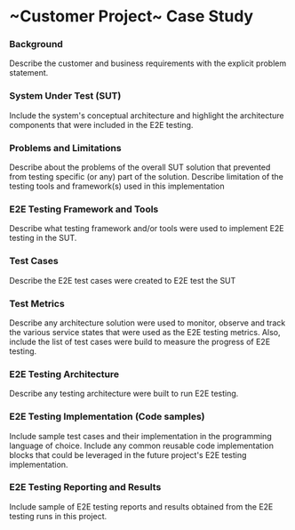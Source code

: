 # \~Customer Project\~ Case Study

### Background <a href="#background" id="background"></a>

Describe the customer and business requirements with the explicit problem statement.

### System Under Test (SUT) <a href="#system-under-test-sut" id="system-under-test-sut"></a>

Include the system's conceptual architecture and highlight the architecture components that were included in the E2E testing.

### Problems and Limitations <a href="#problems-and-limitations" id="problems-and-limitations"></a>

Describe about the problems of the overall SUT solution that prevented from testing specific (or any) part of the solution. Describe limitation of the testing tools and framework(s) used in this implementation

### E2E Testing Framework and Tools <a href="#e2e-testing-framework-and-tools" id="e2e-testing-framework-and-tools"></a>

Describe what testing framework and/or tools were used to implement E2E testing in the SUT.

### Test Cases <a href="#test-cases" id="test-cases"></a>

Describe the E2E test cases were created to E2E test the SUT

### Test Metrics <a href="#test-metrics" id="test-metrics"></a>

Describe any architecture solution were used to monitor, observe and track the various service states that were used as the E2E testing metrics. Also, include the list of test cases were build to measure the progress of E2E testing.

### E2E Testing Architecture <a href="#e2e-testing-architecture" id="e2e-testing-architecture"></a>

Describe any testing architecture were built to run E2E testing.

### E2E Testing Implementation (Code samples) <a href="#e2e-testing-implementation-code-samples" id="e2e-testing-implementation-code-samples"></a>

Include sample test cases and their implementation in the programming language of choice. Include any common reusable code implementation blocks that could be leveraged in the future project's E2E testing implementation.

### E2E Testing Reporting and Results <a href="#e2e-testing-reporting-and-results" id="e2e-testing-reporting-and-results"></a>

Include sample of E2E testing reports and results obtained from the E2E testing runs in this project.
